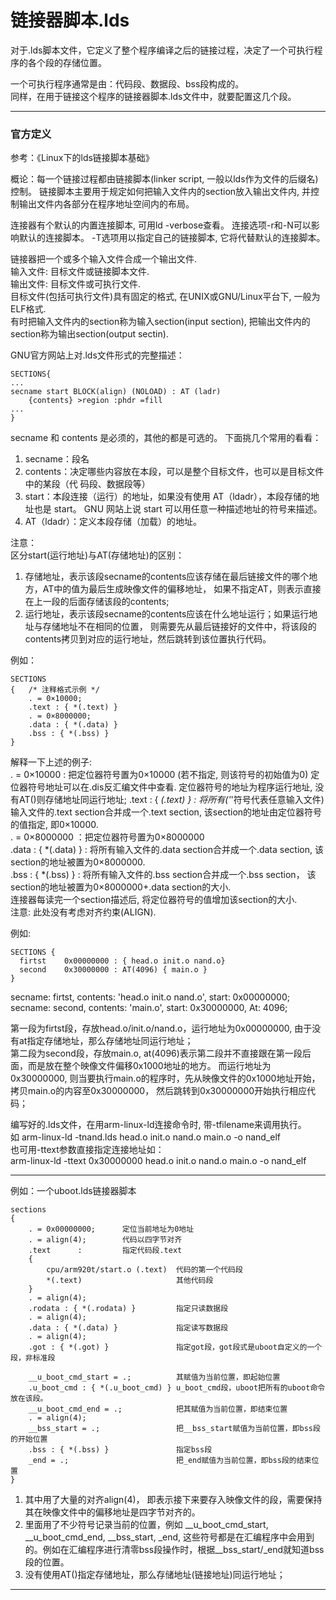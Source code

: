 链接器脚本.lds
=======================

对于.lds脚本文件，它定义了整个程序编译之后的链接过程，决定了一个可执行程序的各个段的存储位置。

一个可执行程序通常是由：代码段、数据段、bss段构成的。    
同样，在用于链接这个程序的链接器脚本.lds文件中，就要配置这几个段。

-----------------
### 官方定义

参考：《Linux下的lds链接脚本基础》

概论：每一个链接过程都由链接脚本(linker script, 一般以lds作为文件的后缀名)控制。
链接脚本主要用于规定如何把输入文件内的section放入输出文件内, 
并控制输出文件内各部分在程序地址空间内的布局。               

连接器有个默认的内置连接脚本, 可用ld -verbose查看。
连接选项-r和-N可以影响默认的连接脚本。
-T选项用以指定自己的链接脚本, 它将代替默认的连接脚本。             

链接器把一个或多个输入文件合成一个输出文件.    
输入文件: 目标文件或链接脚本文件.          
输出文件: 目标文件或可执行文件.           
目标文件(包括可执行文件)具有固定的格式, 在UNIX或GNU/Linux平台下, 一般为ELF格式.       
有时把输入文件内的section称为输入section(input section), 把输出文件内的section称为输出section(output sectin).         


GNU官方网站上对.lds文件形式的完整描述：

	SECTIONS{
	...
	secname start BLOCK(align) (NOLOAD) : AT (ladr)
		{contents} >region :phdr =fill
	...
	}

secname 和 contents 是必须的，其他的都是可选的。
下面挑几个常用的看看：

1. secname：段名
2. contents：决定哪些内容放在本段，可以是整个目标文件，也可以是目标文件中的某段（代
码段、数据段等）
3. start：本段连接（运行）的地址，如果没有使用 AT（ldadr），本段存储的地址也是 start。
GNU 网站上说 start 可以用任意一种描述地址的符号来描述。
4. AT（ldadr）：定义本段存储（加载）的地址。

注意：    
区分start(运行地址)与AT(存储地址)的区别：    
1. 存储地址，表示该段secname的contents应该存储在最后链接文件的哪个地方，AT中的值为最后生成映像文件的偏移地址，
如果不指定AT，则表示直接在上一段的后面存储该段的contents;
2. 运行地址，表示该段secname的contents应该在什么地址运行；如果运行地址与存储地址不在相同的位置，
则需要先从最后链接好的文件中，将该段的contents拷贝到对应的运行地址，然后跳转到该位置执行代码。

例如：

	SECTIONS
	{  	/* 注释格式示例 */
		. = 0×10000; 			
	   	.text : { *(.text) } 
		. = 0×8000000;
	   	.data : { *(.data) } 
		.bss : { *(.bss) } 
	}

解释一下上述的例子:    
. = 0×10000 : 把定位器符号置为0×10000 (若不指定, 则该符号的初始值为0) 定位器符号地址可以在.dis反汇编文件中查看.
定位器符号的地址为程序运行地址, 没有AT()则存储地址同运行地址;
.text : { *(.text) } : 将所有('*'符号代表任意输入文件)输入文件的.text section合并成一个.text section, 
该section的地址由定位器符号的值指定, 即0×10000.        
. = 0×8000000 ：把定位器符号置为0×8000000      
.data : { *(.data) } : 将所有输入文件的.data section合并成一个.data section, 该section的地址被置为0×8000000.      
.bss : { *(.bss) } : 将所有输入文件的.bss section合并成一个.bss section，
该section的地址被置为0×8000000+.data section的大小.       
连接器每读完一个section描述后, 将定位器符号的值增加该section的大小.      
注意: 此处没有考虑对齐约束(ALIGN).       


例如:

	SECTIONS { 
	  firtst  	0x00000000 : { head.o init.o nand.o}
	  second 	0x30000000 : AT(4096) { main.o }
	} 
 
secname: firtst, contents: 'head.o init.o nand.o', start: 0x00000000;    
secname: second, contents: 'main.o', start: 0x30000000, At: 4096;     

第一段为firtst段，存放head.o/init.o/nand.o，运行地址为0x00000000, 由于没有at指定存储地址，那么存储地址同运行地址；    
第二段为second段，存放main.o, at(4096)表示第二段并不直接跟在第一段后面，而是放在整个映像文件偏移0x1000地址的地方。
而运行地址为0x30000000, 则当要执行main.o的程序时，先从映像文件的0x1000地址开始，拷贝main.o的内容至0x30000000，
然后跳转到0x30000000开始执行相应代码；


编写好的.lds文件，在用arm-linux-ld连接命令时, 带-tfilename来调用执行。    
如 arm-linux-ld -tnand.lds head.o init.o nand.o main.o -o nand_elf           
也可用-ttext参数直接指定连接地址如：          
arm-linux-ld -ttext 0x30000000 head.o init.o nand.o main.o -o nand_elf     

---------------------------------------------

例如：一个uboot.lds链接器脚本

	sections
	{
		. = 0x00000000;   	 定位当前地址为0地址
		. = align(4);        代码以四字节对齐
		.text      :         指定代码段.text
		{
			cpu/arm920t/start.o (.text)  代码的第一个代码段
			*(.text)         			 其他代码段
		}
		. = align(4);
		.rodata : { *(.rodata) }  		 指定只读数据段
		. = align(4);
		.data : { *(.data) }             指定读写数据段
		. = align(4);
		.got : { *(.got) }               指定got段，got段式是uboot自定义的一个段，非标准段

		__u_boot_cmd_start = .;          其赋值为当前位置，即起始位置
		.u_boot_cmd : { *(.u_boot_cmd) } u_boot_cmd段，uboot把所有的uboot命令放在该段。
		__u_boot_cmd_end = .;            把其赋值为当前位置，即结束位置
		. = align(4);
		__bss_start = .;                 把__bss_start赋值为当前位置，即bss段的开始位置
		.bss : { *(.bss) }               指定bss段
		_end = .;                        把_end赋值为当前位置，即bss段的结束位置
	}

1. 其中用了大量的对齐align(4)， 即表示接下来要存入映像文件的段，需要保持其在映像文件中的偏移地址是四字节对齐的。     
2. 里面用了不少符号记录当前的位置，例如 __u_boot_cmd_start, __u_boot_cmd_end, __bss_start, _end,
这些符号都是在汇编程序中会用到的。例如在汇编程序进行清零bss段操作时，根据__bss_start/_end就知道bss段的位置。
3. 没有使用AT()指定存储地址，那么存储地址(链接地址)同运行地址；    

------------------------------------
